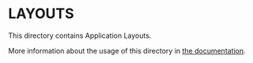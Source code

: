 # LAYOUTS

This directory contains Application Layouts.

More information about the usage of this directory in [the documentation](https://nuxtjs.org/guide/views#layouts).
